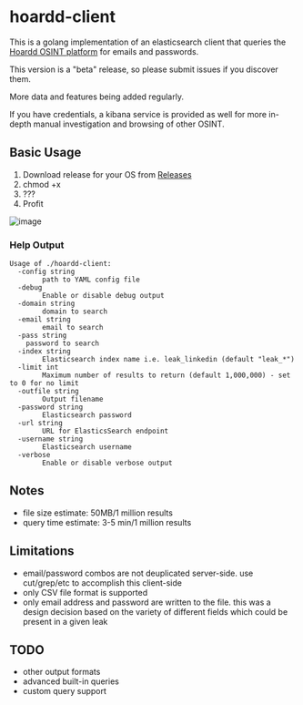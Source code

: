 # hoardd-client

This is a golang implementation of an elasticsearch client that queries the [Hoardd OSINT platform](https://hoardd.io) for emails and passwords.

This version is a "beta" release, so please submit issues if you discover them.

More data and features being added regularly.

If you have credentials, a kibana service is provided as well for more in-depth manual investigation and browsing of other OSINT. 

## Basic Usage
1. Download release for your OS from [Releases](https://github.com/hoardd/hoardd-client/releases)
2. chmod +x
3. ???
4. Profit

![image](https://user-images.githubusercontent.com/32488787/82004951-1e5a7f80-9632-11ea-99a3-a2a612691574.png)

### Help Output
```
Usage of ./hoardd-client:
  -config string
        path to YAML config file
  -debug
        Enable or disable debug output
  -domain string
        domain to search
  -email string
        email to search
  -pass string 
	password to search
  -index string
        Elasticsearch index name i.e. leak_linkedin (default "leak_*")
  -limit int
        Maximum number of results to return (default 1,000,000) - set to 0 for no limit
  -outfile string
        Output filename
  -password string
        Elasticsearch password
  -url string
        URL for ElasticsSearch endpoint
  -username string
        Elasticsearch username
  -verbose
        Enable or disable verbose output
```

## Notes
- file size estimate: 50MB/1 million results
- query time estimate: 3-5 min/1 million results

## Limitations
- email/password combos are not deuplicated server-side. use cut/grep/etc to accomplish this client-side
- only CSV file format is supported
- only email address and password are written to the file. this was a design decision based on the variety of different fields which could be present in a given leak

## TODO
- other output formats
- advanced built-in queries
- custom query support

